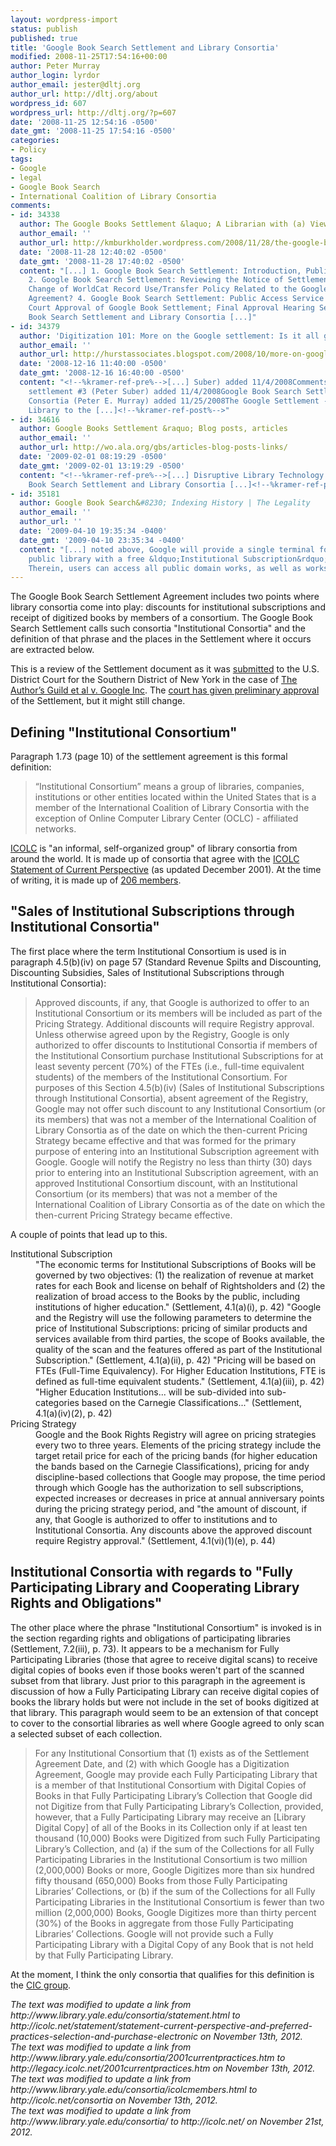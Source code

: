 ```yaml
---
layout: wordpress-import
status: publish
published: true
title: 'Google Book Search Settlement and Library Consortia'
modified: 2008-11-25T17:54:16+00:00
author: Peter Murray
author_login: lyrdor
author_email: jester@dltj.org
author_url: http://dltj.org/about
wordpress_id: 607
wordpress_url: http://dltj.org/?p=607
date: '2008-11-25 12:54:16 -0500'
date_gmt: '2008-11-25 17:54:16 -0500'
categories:
- Policy
tags:
- Google
- legal
- Google Book Search
- International Coalition of Library Consortia
comments:
- id: 34338
  author: The Google Books Settlement &laquo; A Librarian with (a) View(s)
  author_email: ''
  author_url: http://kmburkholder.wordpress.com/2008/11/28/the-google-books-settlement/
  date: '2008-11-28 12:40:02 -0500'
  date_gmt: '2008-11-28 17:40:02 -0500'
  content: "[...] 1. Google Book Search Settlement: Introduction, Public Announcements
    2. Google Book Search Settlement: Reviewing the Notice of Settlement 3. Is OCLC&rsquo;s
    Change of WorldCat Record Use/Transfer Policy Related to the Google Book Search
    Agreement? 4. Google Book Search Settlement: Public Access Service 5. Preliminary
    Court Approval of Google Book Settlement; Final Approval Hearing Set 6. Google
    Book Search Settlement and Library Consortia [...]"
- id: 34379
  author: 'Digitization 101: More on the Google settlement: Is it all good?'
  author_email: ''
  author_url: http://hurstassociates.blogspot.com/2008/10/more-on-google-settlement-is-it-all.html
  date: '2008-12-16 11:40:00 -0500'
  date_gmt: '2008-12-16 16:40:00 -0500'
  content: "<!--%kramer-ref-pre%-->[...] Suber) added 11/4/2008Comments on the Google-Publisher
    settlement #3 (Peter Suber) added 11/4/2008Google Book Search Settlement and Library
    Consortia (Peter E. Murray) added 11/25/2008The Google Settlement - From the Universal
    Library to the [...]<!--%kramer-ref-post%-->"
- id: 34616
  author: Google Books Settlement &raquo; Blog posts, articles
  author_email: ''
  author_url: http://wo.ala.org/gbs/articles-blog-posts-links/
  date: '2009-02-01 08:19:29 -0500'
  date_gmt: '2009-02-01 13:19:29 -0500'
  content: "<!--%kramer-ref-pre%-->[...] Disruptive Library Technology Jester: Google
    Book Search Settlement and Library Consortia [...]<!--%kramer-ref-post%-->"
- id: 35181
  author: Google Book Search&#8230; Indexing History | The Legality
  author_email: ''
  author_url: ''
  date: '2009-04-10 19:35:34 -0400'
  date_gmt: '2009-04-10 23:35:34 -0400'
  content: "[...] noted above, Google will provide a single terminal for every U.S.
    public library with a free &ldquo;Institutional Subscription&rdquo; to GBS databases.
    Therein, users can access all public domain works, as well as works that are [...]"
---
```

<p>The Google Book Search Settlement Agreement includes two points where library consortia come into play:  discounts for institutional subscriptions and receipt of digitized books by members of a consortium.  The Google Book Search Settlement calls such consortia "Institutional Consortia" and the definition of that phrase and the places in the Settlement where it occurs are extracted below.</p>
<p>This is a review of the Settlement document as it was <a href="http://docs.justia.com/cases/federal/district-courts/new-york/nysdce/1:2005cv08136/273913/56/" title="Preliminary Settlement Agreement - The Author&#039;s Guild et al v. Google Inc. - Justia Docs">submitted</a> to the U.S. District Court for the Southern District of New York in the case of <a href="http://dockets.justia.com/docket/court-nysdce/case_no-1:2005cv08136/case_id-273913/" title="The Author&#039;s Guild et al v. Google Inc. - Justia">The Author&rsquo;s Guild et al v. Google Inc</a>. The <a href="/article/gbs-settlement-preliminary-approval/">court has given preliminary approval</a> of the Settlement, but it might still change.</p>
<h2>Defining "Institutional Consortium"</h2>
<p>Paragraph 1.73 (page 10) of the settlement agreement is this formal definition:</p>
<blockquote><p>&ldquo;Institutional Consortium&rdquo; means a group of libraries, companies, institutions or other entities located within the United States that is a member of the International Coalition of Library Consortia with the exception of Online Computer Library Center (OCLC) - affiliated networks.</p></blockquote>
<p><a href="http://icolc.net/" title="ICOLC homepage">ICOLC</a> is "an informal, self-organized group" of library consortia from around the world.  It is made up of consortia that agree with the <a href="http://icolc.net/statement/statement-current-perspective-and-preferred-practices-selection-and-purchase-electronic" title="ICOLC Statement on Electronic Information">ICOLC Statement of Current Perspective</a> (as <span class="removed_link" title="http://legacy.icolc.net/2001currentpractices.htm">updated December 2001</span>).  At the time of writing, it is made up of <a href="http://icolc.net/consortia" title="List of ICOLC members">206 members</a>.</p>
<h2>"Sales of Institutional Subscriptions through Institutional Consortia"</h2>
<p>The first place where the term Institutional Consortium is used is in paragraph 4.5(b)(iv) on page 57 (Standard Revenue Spilts and Discounting, Discounting Subsidies, Sales of Institutional Subscriptions through Institutional Consortia):</p>
<blockquote><p>Approved discounts, if any, that Google is authorized to offer to an Institutional Consortium or its members will be included as part of the Pricing Strategy. Additional discounts will require Registry approval.  Unless otherwise agreed upon by the Registry, Google is only authorized to offer discounts to Institutional Consortia if members of the Institutional Consortium purchase Institutional Subscriptions for at least seventy percent (70%) of the FTEs (i.e., full-time equivalent students) of the members of the Institutional Consortium.  For purposes of this Section 4.5(b)(iv) (Sales of Institutional Subscriptions through Institutional Consortia), absent agreement of the Registry, Google may not offer such discount to any Institutional Consortium (or its members) that was not a member of the International Coalition of Library Consortia as of the date on which the then-current Pricing Strategy became effective and that was formed for the primary purpose of entering into an Institutional Subscription agreement with Google.  Google will notify the Registry no less than thirty (30) days prior to entering into an Institutional Subscription agreement, with an approved Institutional Consortium discount, with an Institutional Consortium (or its members) that was not a member of the International Coalition of Library Consortia as of the date on which the then-current Pricing Strategy became effective.</p></blockquote>
<p>A couple of points that lead up to this.</p>
<dl>
<dt>Institutional Subscription</dt>
<dd>"The economic terms for Institutional Subscriptions of Books will be governed by two objectives:  (1) the realization of revenue at market rates for each Book and license on behalf of Rightsholders and (2) the realization of broad access to the Books by the public, including institutions of higher education." (Settlement, 4.1(a)(i), p.&nbsp;42)  "Google and the Registry will use the following parameters to determine the price of Institutional Subscriptions:  pricing of similar products and services available from third parties, the scope of Books available, the quality of the scan and the features offered as part of the Institutional Subscription." (Settlement, 4.1(a)(ii), p.&nbsp;42) "Pricing will be based on FTEs (Full-Time Equivalency).  For Higher Education Institutions, FTE is defined as full-time equivalent students." (Settlement, 4.1(a)(iii), p.&nbsp;42) "Higher Education Institutions... will be sub-divided into sub-categories based on the Carnegie Classifications..." (Settlement, 4.1(a)(iv)(2), p.&nbsp;42)</dd>
<dt>Pricing Strategy</dt>
<dd>Google and the Book Rights Registry will agree on pricing strategies every two to three years.  Elements of the pricing strategy include the target retail price for each of the pricing bands (for higher education the bands based on the Carnegie Classifications), pricing for andy discipline-based collections that Google may propose, the time period through which Google has the authorization to sell subscriptions, expected increases or decreases in price at annual anniversary points during the pricing strategy period, and "the amount of discount, if any, that Google is authorized to offer to institutions and to Institutional Consortia.  Any discounts above the approved discount require Registry approval." (Settlement, 4.1(vi)(1)(e), p.&nbsp;44)</dd>
</dl>
<h2>Institutional Consortia with regards to "Fully Participating Library and Cooperating Library Rights and Obligations"</h2>
<p>The other place where the phrase "Institutional Consortium" is invoked is in the section regarding rights and obligations of participating libraries (Settlement, 7.2(iii), p.&nbsp;73).  It appears to be a mechanism for Fully Participating Libraries (those that agree to receive digital scans) to receive digital copies of books even if those books weren't part of the scanned subset from that library.  Just prior to this paragraph in the agreement is discussion of how a Fully Participating Library can receive digital copies of books the library holds but were not include in the set of books digitized at that library.  This paragraph would seem to be an extension of that concept to cover to the consortial libraries as well where Google agreed to only scan a selected subset of each collection.</p>
<blockquote><p>For any Institutional Consortium that (1) exists as of the Settlement Agreement Date, and (2) with which Google has a Digitization Agreement, Google may provide each Fully Participating Library that is a member of that Institutional Consortium with Digital Copies of Books in that Fully Participating Library&rsquo;s Collection that Google did not Digitize from that Fully Participating Library&rsquo;s Collection, provided, however, that a Fully Participating Library may receive an [Library Digital Copy] of all of the Books in its Collection only if at least ten thousand (10,000) Books were Digitized from such Fully Participating Library&rsquo;s Collection, and (a) if the sum of the Collections for all Fully Participating Libraries in the Institutional Consortium is two million (2,000,000) Books or more, Google Digitizes more than six hundred fifty thousand (650,000) Books from those Fully Participating Libraries&rsquo; Collections, or (b) if the sum of the Collections for all Fully Participating Libraries in the Institutional Consortium is fewer than two million (2,000,000) Books, Google Digitizes more than thirty percent (30%) of the Books in aggregate from those Fully Participating Libraries&rsquo; Collections.  Google will not provide such a Fully Participating Library with a Digital Copy of any Book that is not held by that Fully Participating Library.</p></blockquote>
<p>At the moment, I think the only consortia that qualifies for this definition is the <a href="http://www.cic.net/Home/Projects/Library/BookSearch/Introduction.aspx" title="Introduction to the CIC Google Book Search Project">CIC group</a>.</p>
<p style="padding:0;margin:0;font-style:italic;">The text was modified to update a link from http://www.library.yale.edu/consortia/statement.html to http://icolc.net/statement/statement-current-perspective-and-preferred-practices-selection-and-purchase-electronic on November 13th, 2012.</p>
<p style="padding:0;margin:0;font-style:italic;">The text was modified to update a link from http://www.library.yale.edu/consortia/2001currentpractices.htm to http://legacy.icolc.net/2001currentpractices.htm on November 13th, 2012.</p>
<p style="padding:0;margin:0;font-style:italic;">The text was modified to update a link from http://www.library.yale.edu/consortia/icolcmembers.html to http://icolc.net/consortia on November 13th, 2012.</p>
<p style="padding:0;margin:0;font-style:italic;">The text was modified to update a link from http://www.library.yale.edu/consortia/ to http://icolc.net/ on November 21st, 2012.</p>
